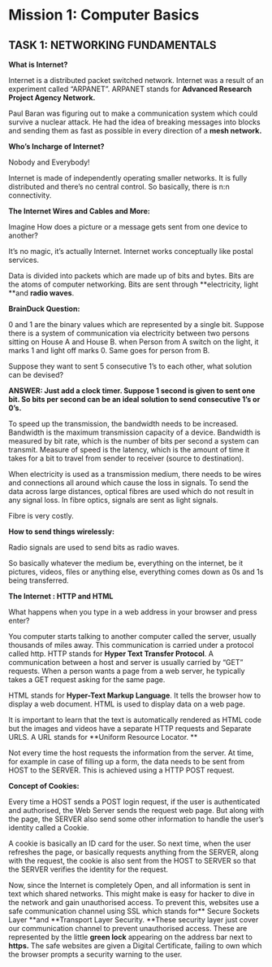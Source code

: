 # **Mission 1: Computer Basics**


## TASK 1: NETWORKING FUNDAMENTALS

**What is Internet?**

Internet is a distributed packet switched network. Internet was a result of an experiment called “ARPANET”. ARPANET stands for **Advanced Research Project Agency Network.**

Paul Baran was figuring out to make a communication system which could survive a nuclear attack. He had the idea of breaking messages into blocks and sending them as fast as possible in every direction of a **mesh network.** 

**Who’s Incharge of Internet?**

Nobody and Everybody!

Internet is made of independently operating smaller networks. It is fully distributed and there’s no central control. So basically, there is n:n connectivity. 

**The Internet Wires and Cables and More:**

Imagine How does a picture or a message gets sent from one device to another?

It’s no magic, it’s actually Internet. Internet works conceptually like postal services. 

Data is divided into packets which are made up of bits and bytes.  Bits are the atoms of computer networking. Bits are sent through **electricity, light **and **radio waves**.

**BrainDuck Question:**

0 and 1 are the binary values which are represented by a single bit. Suppose there is a system of communication via electricity between two persons sitting on House A and House B. when Person from A switch on the light, it marks 1 and light off marks 0. Same goes for person from B. 

Suppose they want to sent 5 consecutive 1’s to each other, what solution can be devised?

**ANSWER: Just add a clock timer. Suppose 1 second is given to sent one bit. So bits per second can be an ideal solution to send consecutive 1’s or 0’s.**

To speed up the transmission, the bandwidth needs to be increased. Bandwidth is the maximum transmission capacity of a device. Bandwidth is measured by bit rate, which is the number of bits per second a system can transmit. Measure of speed is the latency, which is the amount of time it takes for a bit to travel from sender to receiver (source to destination).

When electricity is used as a transmission medium, there needs to be wires and connections all around which cause the loss in signals. To send the data across large distances, optical fibres are used which do not result in any signal loss. In fibre optics, signals are sent as light signals.

Fibre is very costly.

**How to send things wirelessly:**

Radio signals are used to send bits as radio waves. 

So basically whatever the medium be, everything on the internet, be it pictures, videos, files or anything else, everything comes down as 0s and 1s being transferred. 

**The Internet : HTTP and HTML**

What happens when you type in a web address in your browser and press enter?

You computer starts talking to another computer called the server, usually thousands of miles away. This communication is carried under a protocol called http. HTTP stands for **Hyper Text Transfer Protocol**. A communication between a host and server is usually carried by “GET” requests. When a person wants a page from a web server, he typically takes a GET request asking for the same page. 

HTML stands for **Hyper-Text Markup Language**. It tells the browser how to display a web document. HTML is used to display data on a web page. 

It is important to learn that the text is automatically rendered as HTML code but the images and videos have a separate HTTP requests and Separate URLS. A URL stands for **Uniform Resource Locator. **

Not every time the host requests the information from the server. At time, for example in case of filling up a form, the data needs to be sent from HOST to the SERVER. This is achieved using a HTTP POST request. 

**Concept of Cookies:**

Every time a HOST sends a POST login request, if the user is authenticated and authorised, the Web Server sends the request web page. But along with the page, the SERVER also send some other information to handle the user’s identity called a Cookie. 

A cookie is basically an ID card for the user. So next time, when the user refreshes the page, or basically requests anything from the SERVER, along with the request, the cookie is also sent from the HOST to SERVER so that the SERVER verifies the identity for the request.

Now, since the Internet is completely Open, and all information is sent in text which shared networks. This might make is easy for hacker to dive in the network and gain unauthorised access. To prevent this, websites use a safe communication channel using SSL which stands for** Secure Sockets Layer **and **Transport Layer Security. **These security layer just cover our communication channel to prevent unauthorised access. These are represented by the little **green lock** appearing on the address bar next to **https.** The safe websites are given a Digital Certificate, failing to own which the browser prompts a security warning to the user. 

